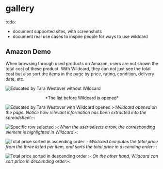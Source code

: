 #  gallery

todo:

* document supported sites, with screenshots
* document real use cases to inspire people for ways to use wildcard

## Amazon Demo
When browsing through used products on Amazon, users are not shown the total cost of these product. With Wildcard, they can not just see the total cost but also sort the items in the page by price, rating, condition, delivery date, etc.

![Educated by Tara Westover without Wildcard](https://github.com/geoffreylitt/wildcard/blob/master/docs/photos/amazon/wildcard_closed.png) 
<div align="center"> *The list before Wildcard is opened*</div>

![Educated by Tara Westover with Wildcard opened](https://github.com/geoffreylitt/wildcard/blob/gallery/docs/photos/amazon/wildcard_open.png)
:-:*Wildcard opened on the page. Notice how relevant information has been extracted into the spreadsheet*:-:

![Specific row selected](https://github.com/geoffreylitt/wildcard/blob/gallery/docs/photos/amazon/select_cell_highlighted.png)
:-:*When the user selects a row, the corresponding element is highlighted in Wildcard*:-:

![Total price sorted in ascending order](https://github.com/geoffreylitt/wildcard/blob/gallery/docs/photos/amazon/ascended_sort.png)
:-:*Wildcard computes the total price from the three listed per item, and sorts the total price in ascending order*:-:

![Total price sorted in descending order](https://github.com/geoffreylitt/wildcard/blob/gallery/docs/photos/amazon/descended_sort.png)
:-:*On the other hand, Wildcard can sort price in descending order*:-: